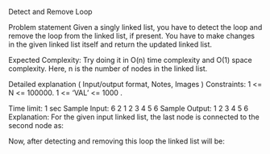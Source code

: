 Detect and Remove Loop

Problem statement
Given a singly linked list, you have to detect the loop and remove the loop from the linked list, if present. You have to make changes in the given linked list itself and return the updated linked list.

Expected Complexity: Try doing it in O(n) time complexity and O(1) space complexity. Here, n is the number of nodes in the linked list.

Detailed explanation ( Input/output format, Notes, Images )
Constraints:
1 <= N <= 100000.
1 <= ‘VAL’ <= 1000 .  

Time limit: 1 sec
Sample Input:
6 2
1 2 3 4 5 6 
Sample Output:
1 2 3 4 5 6
Explanation:
For the given input linked list, the last node is connected to the second node as:

Now, after detecting and removing this loop the linked list will be:
